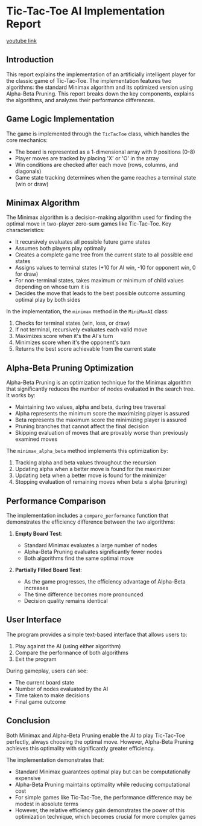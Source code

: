 # Tic-Tac-Toe AI Implementation Report
[youtube link](https://youtu.be/Ih5iCrml-J0)
## Introduction

This report explains the implementation of an artificially intelligent player for the classic game of Tic-Tac-Toe. The implementation features two algorithms: the standard Minimax algorithm and its optimized version using Alpha-Beta Pruning. This report breaks down the key components, explains the algorithms, and analyzes their performance differences.

## Game Logic Implementation

The game is implemented through the `TicTacToe` class, which handles the core mechanics:

- The board is represented as a 1-dimensional array with 9 positions (0-8)
- Player moves are tracked by placing 'X' or 'O' in the array
- Win conditions are checked after each move (rows, columns, and diagonals)
- Game state tracking determines when the game reaches a terminal state (win or draw)

## Minimax Algorithm

The Minimax algorithm is a decision-making algorithm used for finding the optimal move in two-player zero-sum games like Tic-Tac-Toe. Key characteristics:

- It recursively evaluates all possible future game states
- Assumes both players play optimally
- Creates a complete game tree from the current state to all possible end states
- Assigns values to terminal states (+10 for AI win, -10 for opponent win, 0 for draw)
- For non-terminal states, takes maximum or minimum of child values depending on whose turn it is
- Decides the move that leads to the best possible outcome assuming optimal play by both sides

In the implementation, the `minimax` method in the `MiniMaxAI` class:
1. Checks for terminal states (win, loss, or draw)
2. If not terminal, recursively evaluates each valid move
3. Maximizes score when it's the AI's turn
4. Minimizes score when it's the opponent's turn
5. Returns the best score achievable from the current state

## Alpha-Beta Pruning Optimization

Alpha-Beta Pruning is an optimization technique for the Minimax algorithm that significantly reduces the number of nodes evaluated in the search tree. It works by:

- Maintaining two values, alpha and beta, during tree traversal
- Alpha represents the minimum score the maximizing player is assured
- Beta represents the maximum score the minimizing player is assured
- Pruning branches that cannot affect the final decision
- Skipping evaluation of moves that are provably worse than previously examined moves

The `minimax_alpha_beta` method implements this optimization by:
1. Tracking alpha and beta values throughout the recursion
2. Updating alpha when a better move is found for the maximizer
3. Updating beta when a better move is found for the minimizer
4. Stopping evaluation of remaining moves when beta ≤ alpha (pruning)

## Performance Comparison

The implementation includes a `compare_performance` function that demonstrates the efficiency difference between the two algorithms:

1. **Empty Board Test**:
   - Standard Minimax evaluates a large number of nodes
   - Alpha-Beta Pruning evaluates significantly fewer nodes
   - Both algorithms find the same optimal move

2. **Partially Filled Board Test**:
   - As the game progresses, the efficiency advantage of Alpha-Beta increases
   - The time difference becomes more pronounced
   - Decision quality remains identical

## User Interface

The program provides a simple text-based interface that allows users to:
1. Play against the AI (using either algorithm)
2. Compare the performance of both algorithms
3. Exit the program

During gameplay, users can see:
- The current board state
- Number of nodes evaluated by the AI
- Time taken to make decisions
- Final game outcome

## Conclusion

Both Minimax and Alpha-Beta Pruning enable the AI to play Tic-Tac-Toe perfectly, always choosing the optimal move. However, Alpha-Beta Pruning achieves this optimality with significantly greater efficiency.

The implementation demonstrates that:
- Standard Minimax guarantees optimal play but can be computationally expensive
- Alpha-Beta Pruning maintains optimality while reducing computational cost
- For simple games like Tic-Tac-Toe, the performance difference may be modest in absolute terms
- However, the relative efficiency gain demonstrates the power of this optimization technique, which becomes crucial for more complex games